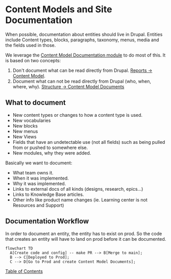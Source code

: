 # Content Models and Site Documentation

When possible, documentation about entities should live in Drupal.  Entities
include Content types, blocks, paragraphs, taxonomy, menus, media and the fields
used in those.

We leverage the [Content Model Documentation module](https://www.drupal.org/project/content_model_documentation) to do most of this.  It is based on two concepts:

1. Don't document what can be read directly from Drupal. [Reports -> Content Model](https://prod.cms.va.gov/admin/reports/content-model).
2. Document what can not be read directly from Drupal (who, when, where, why). [Structure -> Content Model Documents](https://prod.cms.va.gov/admin/structure/cm_document)

## What to document

* New content types or changes to how a content type is used.
* New vocabularies
* New blocks
* New menus
* New Views
* Fields that have an undetectable use (not all fields) such as being pulled from
  or pushed to somewhere else.
* New modules, why they were added.

Basically we want to document:
* What team owns it.
* When it was implemented.
* Why it was implemented.
* Links to external docs of all kinds (designs, research, epics...)
* Links to Knowledge Base articles.
* Other info like product name changes (ie. Learning center is not Resources and Support)

## Documentation Workflow
  In order to document an entity, the entity has to exist on prod.  So the code
  that creates an entity will have to land on prod before it can be documented.

```mermaid
flowchart TD
  A[Create code and config] -- make PR --> B[Merge to main];
  B --> C[Deployed to Prod];
  C --> D[Go to Prod and create Content Model Documents];
```

[Table of Contents](../README.md)
